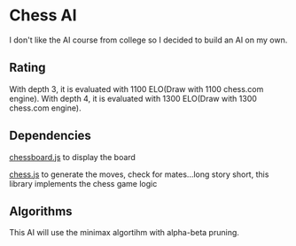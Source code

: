 
# Chess AI

 I don't like the AI course from college so I decided to build an AI on my own.

## Rating

 With depth 3, it is evaluated with 1100 ELO(Draw with 1100 chess.com engine).
 With depth 4, it is evaluated with 1300 ELO(Draw with 1300 chess.com engine).

## Dependencies

[chessboard.js](https://chessboardjs.com/index.html) to display the board

[chess.js](https://github.com/jhlywa/chess.js) to generate the moves, check for mates...long story short, this library implements the chess game logic


## Algorithms

This AI will use the minimax algortihm with alpha-beta pruning.

